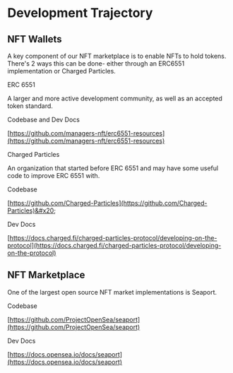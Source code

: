 # Development Trajectory

## NFT Wallets

A key component of our NFT marketplace is to enable NFTs to hold tokens. There's 2 ways this can be done- either through an ERC6551 implementation or Charged Particles.&#x20;

ERC 6551

A larger and more active development community, as well as an accepted token standard.&#x20;

Codebase and Dev Docs

[https://github.com/managers-nft/erc6551-resources](https://github.com/managers-nft/erc6551-resources)

Charged Particles

An organization that started before ERC 6551 and may have some useful code to improve ERC 6551 with.&#x20;

Codebase

[https://github.com/Charged-Particles](https://github.com/Charged-Particles)&#x20;

Dev Docs

[https://docs.charged.fi/charged-particles-protocol/developing-on-the-protocol](https://docs.charged.fi/charged-particles-protocol/developing-on-the-protocol)

## **NFT Marketplace**

One of the largest open source NFT market implementations is Seaport.&#x20;

Codebase

[https://github.com/ProjectOpenSea/seaport](https://github.com/ProjectOpenSea/seaport)

Dev Docs

[https://docs.opensea.io/docs/seaport](https://docs.opensea.io/docs/seaport)


